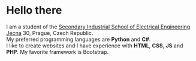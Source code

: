 # Hello there
I am a student of the [Secondary Industrial School of Electrical Engineering Jecna](https://www.spsejecna.cz/) 30, Prague, Czech Republic.  
My preferred programming languages are **Python** and **C#**.  
I like to create websites and I have experience with **HTML**, **CSS**, **JS** and **PHP**. My favorite framework is Bootstrap.
